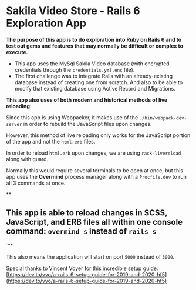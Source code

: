 # Sakila Video Store - Rails 6 Exploration App

**The purpose of this app is to do exploration into Ruby on Rails 6 and to test out gems and features that may normally be difficult or complex to execute.**

 - This app uses the MySql Sakila Video database (with encrypted
   credentials through the `credentials.yml.enc` file).
 - The first challenge was to integrate Rails with an already-existing
   database instead of creating one from scratch.  And also to be able
   to modify that existing database using Active Record and Migrations.

**This app also uses of both modern and historical methods of live reloading:**

Since this app is using Webpacker, it makes use of the `./bin/webpack-dev-server` in order to rebuild the JavaScript files upon changes.

However, this method of live reloading only works for the JavaScript portion of the app and not the `html.erb` files.  

In order to reload `html.erb` upon changes, we are using `rack-livereload` along with guard.

Normally this would require several terminals to be open at once, but this app uses the **Overmind** process manager along with a `Procfile.dev` to run all 3 commands at once.

**

## This app is able to reload changes in SCSS, JavaScript, and ERB files all within one console command: `overmind s` instead of `rails s`

`**

This also means the application will start on port `5000` instead of `3000`.

Special thanks to Vincent Voyer for this incredible setup guide: [https://dev.to/vvo/a-rails-6-setup-guide-for-2019-and-2020-hf5](https://dev.to/vvo/a-rails-6-setup-guide-for-2019-and-2020-hf5)
